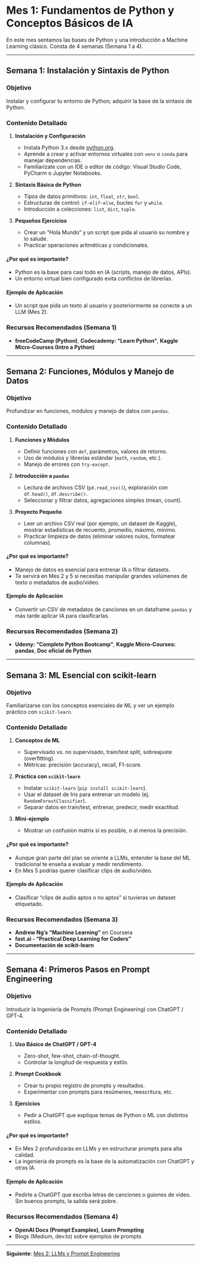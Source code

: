 # Mes 1: Fundamentos de Python y Conceptos Básicos de IA

En este mes sentamos las bases de Python y una introducción a Machine Learning clásico. Consta de 4 semanas (Semana 1 a 4).

---

## Semana 1: Instalación y Sintaxis de Python

### Objetivo
Instalar y configurar tu entorno de Python; adquirir la base de la sintaxis de Python.

### Contenido Detallado

1. **Instalación y Configuración**  
   - Instala Python 3.x desde [python.org](https://www.python.org/downloads/).  
   - Aprende a crear y activar entornos virtuales con `venv` o `conda` para manejar dependencias.  
   - Familiarízate con un IDE o editor de código: Visual Studio Code, PyCharm o Jupyter Notebooks.

2. **Sintaxis Básica de Python**  
   - Tipos de datos primitivos: `int`, `float`, `str`, `bool`.  
   - Estructuras de control: `if-elif-else`, bucles `for` y `while`.  
   - Introducción a colecciones: `list`, `dict`, `tuple`.

3. **Pequeños Ejercicios**  
   - Crear un “Hola Mundo” y un script que pida al usuario su nombre y lo salude.  
   - Practicar operaciones aritméticas y condicionales.

#### ¿Por qué es importante?
- Python es la base para casi todo en IA (scripts, manejo de datos, APIs).
- Un entorno virtual bien configurado evita conflictos de librerías.

#### Ejemplo de Aplicación
- Un script que pida un texto al usuario y posteriormente se conecte a un LLM (Mes 2).

### Recursos Recomendados (Semana 1)
- **freeCodeCamp (Python)**, **Codecademy: “Learn Python”**, **Kaggle Micro-Courses (Intro a Python)**

---

## Semana 2: Funciones, Módulos y Manejo de Datos

### Objetivo
Profundizar en funciones, módulos y manejo de datos con `pandas`.

### Contenido Detallado

1. **Funciones y Módulos**  
   - Definir funciones con `def`, parámetros, valores de retorno.  
   - Uso de módulos y librerías estándar (`math`, `random`, etc.).  
   - Manejo de errores con `try-except`.

2. **Introducción a `pandas`**  
   - Lectura de archivos CSV (`pd.read_csv()`), exploración con `df.head()`, `df.describe()`.  
   - Seleccionar y filtrar datos, agregaciones simples (mean, count).

3. **Proyecto Pequeño**  
   - Leer un archivo CSV real (por ejemplo, un dataset de Kaggle), mostrar estadísticas de recuento, promedio, máximo, mínimo.  
   - Practicar limpieza de datos (eliminar valores nulos, formatear columnas).

#### ¿Por qué es importante?
- Manejo de datos es esencial para entrenar IA o filtrar datasets.  
- Te servirá en Mes 2 y 5 si necesitas manipular grandes volúmenes de texto o metadatos de audio/video.

#### Ejemplo de Aplicación
- Convertir un CSV de metadatos de canciones en un dataframe `pandas` y más tarde aplicar IA para clasificarlas.

### Recursos Recomendados (Semana 2)
- **Udemy: “Complete Python Bootcamp”**, **Kaggle Micro-Courses: pandas**, **Doc oficial de Python**

---

## Semana 3: ML Esencial con scikit-learn

### Objetivo
Familiarizarse con los conceptos esenciales de ML y ver un ejemplo práctico con `scikit-learn`.

### Contenido Detallado

1. **Conceptos de ML**  
   - Supervisado vs. no supervisado, train/test split, sobreajuste (overfitting).  
   - Métricas: precisión (accuracy), recall, F1-score.

2. **Práctica con `scikit-learn`**  
   - Instalar `scikit-learn` (`pip install scikit-learn`).  
   - Usar el dataset de Iris para entrenar un modelo (ej. `RandomForestClassifier`).  
   - Separar datos en train/test, entrenar, predecir, medir exactitud.

3. **Mini-ejemplo**  
   - Mostrar un confusion matrix si es posible, o al menos la precisión.

#### ¿Por qué es importante?
- Aunque gran parte del plan se oriente a LLMs, entender la base del ML tradicional te enseña a evaluar y medir rendimiento.
- En Mes 5 podrías querer clasificar clips de audio/video.

#### Ejemplo de Aplicación
- Clasificar “clips de audio aptos o no aptos” si tuvieras un dataset etiquetado.

### Recursos Recomendados (Semana 3)
- **Andrew Ng’s “Machine Learning”** en Coursera  
- **fast.ai - “Practical Deep Learning for Coders”**  
- **Documentación de scikit-learn**

---

## Semana 4: Primeros Pasos en Prompt Engineering

### Objetivo
Introducir la Ingeniería de Prompts (Prompt Engineering) con ChatGPT / GPT-4.

### Contenido Detallado

1. **Uso Básico de ChatGPT / GPT-4**  
   - Zero-shot, few-shot, chain-of-thought.  
   - Controlar la longitud de respuesta y estilo.

2. **Prompt Cookbook**  
   - Crear tu propio registro de prompts y resultados.  
   - Experimentar con prompts para resúmenes, reescritura, etc.

3. **Ejercicios**  
   - Pedir a ChatGPT que explique temas de Python o ML con distintos estilos.

#### ¿Por qué es importante?
- En Mes 2 profundizarás en LLMs y en estructurar prompts para alta calidad.  
- La ingeniería de prompts es la base de la automatización con ChatGPT y otras IA.

#### Ejemplo de Aplicación
- Pedirle a ChatGPT que escriba letras de canciones o guiones de video. Sin buenos prompts, la salida será pobre.

### Recursos Recomendados (Semana 4)
- **OpenAI Docs (Prompt Examples)**, **Learn Prompting**  
- Blogs (Medium, dev.to) sobre ejemplos de prompts

---

**Siguiente**: [Mes 2: LLMs y Prompt Engineering](Mes-2-LLMs.md)
